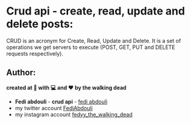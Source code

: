 # Crud api - create, read, update and delete posts:

CRUD is an acronym for Create, Read, Update and Delete. It is a set of operations we get servers to execute (POST, GET, PUT and DELETE requests respectively).

## Author:
**created at 🌙 with 💻 and ❤ by the walking dead**
* **Fedi abdouli** - **crud api** - [fedi abdouli](https://github.com/cs-fedy)
* my twitter account [FediAbdouli](https://www.twitter.com/FediAbdouli)
* my instagram account [fedyy_the_walking_dead](https://www.instagram.com/fedyy_the_walking_dead) 